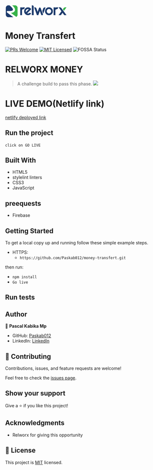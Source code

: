 ![](./src/assets/relworx.png)

<h1>Money Transfert</h1>

[![PRs Welcome](https://img.shields.io/badge/PRs-welcome-brightgreen.svg?style=flat-square)](http://makeapullrequest.com)
[![MIT Licensed](https://img.shields.io/badge/license-MIT-blue.svg?style=flat-square)](https://github.com/your/your-project/blob/master/LICENSE)
![FOSSA Status](https://app.fossa.io/api/projects/git%2Bgithub.com%2FModusCreateOrg%2Fbudgeting-sample-app-webpack2.svg?type=shield)

# RELWORX MONEY

> A challenge build to pass this phase.
> ![]('./desktop.png')

# LIVE DEMO(Netlify link)

[netlify deployed link](https://cool-florentine-90f487.netlify.app/index.html)

## Run the project

`click on GO LIVE`

## Built With

- HTML5
- stylelint linters
- CSS3
- JavaScript

## preequests

- Firebase

## Getting Started

To get a local copy up and running follow these simple example steps.

- HTTPS:
  - `https://github.com/Paskab012/money-transfert.git`

then run:

- `npm install`
- `Go live`

## Run tests

## Author

👤 **Pascal Kabika Mp**

- GitHub: [Paskab012](https://github.com/KABIKA681?tab=overview&from=2021-12-01&to=2021-12-31)
- LinkedIn: [LinkedIn](https://www.linkedin.com/in/pascal-kabika-443061220/)

## 🤝 Contributing

Contributions, issues, and feature requests are welcome!

Feel free to check the [issues page](https://github.com/vikipretium/blog-app/issues).

## Show your support

Give a ⭐️ if you like this project!

## Acknowledgments

- Relworx for giving this opportunity

## 📝 License

This project is [MIT](./MIT.md) licensed.
